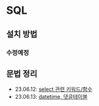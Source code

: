 # SQL
## 설치 방법
### 수정예정
## 문법 정리
- 23.06.12: [select 관련 키워드/함수](230612.md)  
- 23.06.13: [datetime, 댓글테이블](230613.md)
